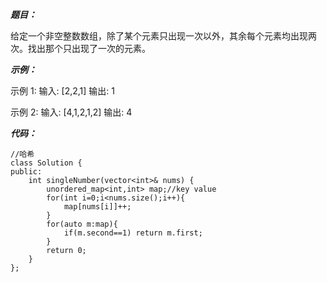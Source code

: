 ***题目：***

给定一个非空整数数组，除了某个元素只出现一次以外，其余每个元素均出现两次。找出那个只出现了一次的元素。

***示例：***

示例 1:
输入: [2,2,1]
输出: 1

示例 2:
输入: [4,1,2,1,2]
输出: 4

***代码：***
```
//哈希
class Solution {
public:
    int singleNumber(vector<int>& nums) {
        unordered_map<int,int> map;//key value
        for(int i=0;i<nums.size();i++){
            map[nums[i]]++;
        }
        for(auto m:map){
            if(m.second==1) return m.first;
        }
        return 0;
    }
};
```
